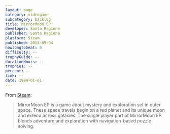 ```yaml
---
layout: page
category: videogame
subcategory: backlog
title: MirrorMoon EP
developer: Santa Ragione
publisher: Santa Ragione
platform: Steam
published: 2013-09-04
howlongtobeat: 6
difficulty: --
trophyGuide: --
durationHours: --
trophies: --
percent: --
link: --
date: 1999-01-01
---
```


From [Steam](https://store.steampowered.com/app/231310/MirrorMoon_EP/):

> MirrorMoon EP is a game about mystery and exploration set in outer space. These space travels begin on a red planet and its unique moon and extend across galaxies. The single player part of MirrorMoon EP blends adventure and exploration with navigation-based puzzle solving.
